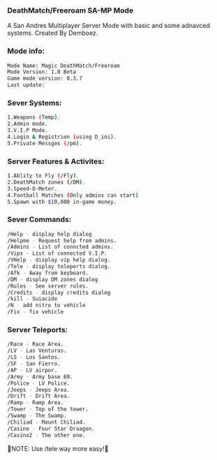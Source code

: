 <h3>DeathMatch/Freeroam SA-MP Mode</h3>
A San Andres Multiplayer Server Mode with basic and some adnavced systems.
Created By Demboez.


<h3>Mode info:</h3>

```bash
Mode Name: Magic DeathMatch/Freeroam
Mode Version: 1.0 Beta
Game mode version: 0.3.7
Last update: 
```

<h3>Sever Systems:</h3>

```bash
1.Weapons (Temp).
2.Admin mode.
3.V.I.P Mode.
4.Login & Registrion (using D_ini).
5.Private Messges (/pm).
```

<h3>Server Features & Activites:</h3>

```bash
1.Ablity to Fly (/Fly).
2.DeathMatch zones (/DM).
3.Speed-O-Meter.
4.Football Matches (Only admins can start)
5.Spawn with $10,000 in-game money.
```

<h3>Sever Commands:</h3>

```bash
/Help - display help dialog
/Helpme - Request help from admins.
/Admins - List of conncted admins.
/Vips - List of connected V.I.P.
/VHelp - display vip help dialog.
/Tele - display teleports dialog.
/Afk - Away from keyboard.
/DM - display DM zones dialog
/Rules - See server rules.
/Credits - display credits dialog
/kill - Suiacide
/N - add nitro to vehicle
/Fix - fix vehicle
```

<h3>Server Teleports:</h3>

```bash
/Race - Race Area.
/LV - Las Venturas.
/LS - Los Santos.
/SF - San Fierro.
/AP - LV airpor.
/Army - Army base 69.
/Police - LV Police.
/Jeeps - Jeeps Area.
/Drift - Drift Area.
/Ramp - Ramp Area.
/Tower - Top of the tower.
/Swamp - The Swamp.
/Chiliad - Mount Chiliad.
/Casino - Four Star Draagon.
/Casino2 - The other one.
```

🔴NOTE: Use /tele way more easy!🔴